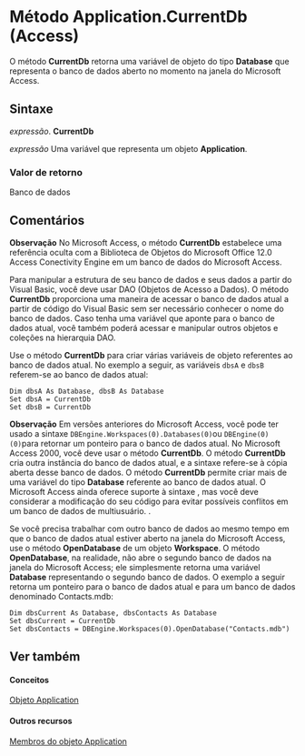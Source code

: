 
# Método Application.CurrentDb (Access)

O método  **CurrentDb** retorna uma variável de objeto do tipo **Database** que representa o banco de dados aberto no momento na janela do Microsoft Access.


## Sintaxe

 _expressão_. **CurrentDb**

 _expressão_ Uma variável que representa um objeto **Application**.


### Valor de retorno

Banco de dados


## Comentários




 **Observação**  No Microsoft Access, o método  **CurrentDb** estabelece uma referência oculta com a Biblioteca de Objetos do Microsoft Office 12.0 Access Conectivity Engine em um banco de dados do Microsoft Access.

Para manipular a estrutura de seu banco de dados e seus dados a partir do Visual Basic, você deve usar DAO (Objetos de Acesso a Dados). O método  **CurrentDb** proporciona uma maneira de acessar o banco de dados atual a partir de código do Visual Basic sem ser necessário conhecer o nome do banco de dados. Caso tenha uma variável que aponte para o banco de dados atual, você também poderá acessar e manipular outros objetos e coleções na hierarquia DAO.

Use o método  **CurrentDb** para criar várias variáveis de objeto referentes ao banco de dados atual. No exemplo a seguir, as variáveis `dbsA` e `dbsB` referem-se ao banco de dados atual:




```
Dim dbsA As Database, dbsB As Database 
Set dbsA = CurrentDb 
Set dbsB = CurrentDb
```


 **Observação**  Em versões anteriores do Microsoft Access, você pode ter usado a sintaxe  `DBEngine.Workspaces(0).Databases(0)`ou  `DBEngine(0)(0)`para retornar um ponteiro para o banco de dados atual. No Microsoft Access 2000, você deve usar o método  **CurrentDb**. O método **CurrentDb** cria outra instância do banco de dados atual, e a sintaxe refere-se à cópia aberta desse banco de dados. O método **CurrentDb** permite criar mais de uma variável do tipo **Database** referente ao banco de dados atual. O Microsoft Access ainda oferece suporte à sintaxe , mas você deve considerar a modificação do seu código para evitar possíveis conflitos em um banco de dados de multiusuário. .

Se você precisa trabalhar com outro banco de dados ao mesmo tempo em que o banco de dados atual estiver aberto na janela do Microsoft Access, use o método  **OpenDatabase** de um objeto **Workspace**. O método **OpenDatabase**, na realidade, não abre o segundo banco de dados na janela do Microsoft Access; ele simplesmente retorna uma variável **Database** representando o segundo banco de dados. O exemplo a seguir retorna um ponteiro para o banco de dados atual e para um banco de dados denominado Contacts.mdb:




```
Dim dbsCurrent As Database, dbsContacts As Database 
Set dbsCurrent = CurrentDb 
Set dbsContacts = DBEngine.Workspaces(0).OpenDatabase("Contacts.mdb")
```


## Ver também


#### Conceitos


[Objeto Application](aefb0713-97e6-e2c7-e530-8fd2e1316a55.md)
#### Outros recursos


[Membros do objeto Application](3ab5276c-d52a-72a9-244c-ec92ead48811.md)